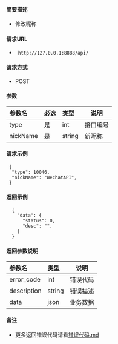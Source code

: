 
#### 简要描述

- 修改昵称

#### 请求URL
- ` http://127.0.0.1:8888/api/`
  
#### 请求方式
- POST 

#### 参数

| 参数名      | 必选 | 类型     | 说明   |   
|:---------|:---|:-------|------|   
| type     | 是  | int    | 接口编号 |   
| nickName | 是  | string | 新昵称  |   

#### 请求示例

```
 {
  "type": 10046,
  "nickName": "WechatAPI",
 } 
```

#### 返回示例 

``` 
  {
    "data": {
      "status": 0,
      "desc": "",
    }
  }
```

#### 返回参数说明 

| 参数名         | 类型     | 说明   |   
|:------------|:-------|------|   
| error_code  | int    | 错误代码 |   
| description | string | 错误描述 |   
| data        | json   | 业务数据 |   

#### 备注 

- 更多返回错误代码请看[错误代码.md](../错误代码.md)







